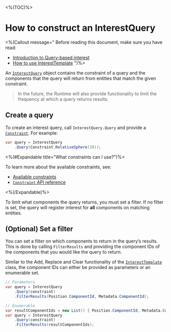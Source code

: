 <%(TOC)%>

# How to construct an InterestQuery

<%(Callout message="
Before reading this document, make sure you have read:

  * [Introduction to Query-based interest]({{urlRoot}}/modules/qbi-helper/intro-to-qbi)
  * [How to use InterestTemplate]({{urlRoot}}/modules/qbi-helper/interest-template)
")%>

An [`InterestQuery`]({{urlRoot}}/api/query-based-interest/interest-query) object contains the constraint of a query and the components that the query will return from entities that match the given constraint.

> In the future, the Runtime will also provide functionality to limit the frequency at which a query returns results.

## Create a query

To create an interest query, call `InterestQuery.Query` and provide a [`Constraint`]({{urlRoot}}/api/query-based-interest/constraint). For example:

```csharp
var query = InterestQuery
    .Query(Constraint.RelativeSphere(20));
```

<%(#Expandable title="What constraints can I use?")%>

To learn more about the available constraints, see:

* [Available constraints]({{urlRoot}}/modules/qbi-helper/intro-to-qbi#constraints)
* [`Constraint` API reference]({{urlRoot}}/api/query-based-interest/constraint)

<%(/Expandable)%>

To limit what components the query returns, you must set a filter. If no filter is set, the query will register interest for **all** components on matching entities.

## (Optional) Set a filter

You can set a filter on which components to return in the query’s results. This is done by calling `FilterResults` and providing the component IDs of the components that you would like the query to return.

Similar to the Add, Replace and Clear functionality of the [`InterestTemplate`]({{urlRoot}}/api/query-based-interest/interest-template) class, the component IDs can either be provided as parameters or an enumerable set.

```csharp
// Parameters
var query = InterestQuery
    .Query(constraint)
    .FilterResults(Position.ComponentId, Metadata.ComponentId);

// Enumerable
var resultComponentIds = new List() { Position.ComponentId, Metadata.ComponentId };
var query = InterestQuery
    .Query(constraint)
    .FilterResults(resultComponentIds);
```
